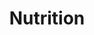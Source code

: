 ---
title: Nutrition
description: Recommendations from doctors and subject matter experts on different approaches to nutrition, diets and the use of vitamins and supplements, which will help you understand the basic principles.
---